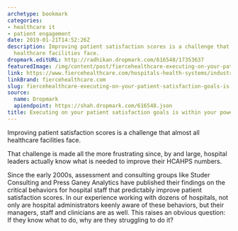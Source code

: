 ```yaml
---
archetype: bookmark
categories:
- healthcare it
- patient engagement
date: 2019-01-21T14:52:26Z
description: Improving patient satisfaction scores is a challenge that almost all
  healthcare facilities face.
dropmark.editURL: http://radhikan.dropmark.com/616548/17353637
featuredImage: /img/content/post/fiercehealthcare-executing-on-your-patient-satisfaction-goals-is-within-your-power.png
link: https://www.fiercehealthcare.com/hospitals-health-systems/industry-voices-executing-your-patient-satisfaction-goals-within-your
linkBrand: fiercehealthcare.com
slug: fiercehealthcare-executing-on-your-patient-satisfaction-goals-is-within-your-power
source:
  name: Dropmark
  apiendpoint: https://shah.dropmark.com/616548.json
title: Executing on your patient satisfaction goals is within your power
---
```

Improving patient satisfaction scores is a challenge that almost all healthcare facilities face.


That challenge is made all the more frustrating since, by and large, hospital leaders actually know what is needed to improve their HCAHPS numbers.

Since the early 2000s, assessment and consulting groups like Studer Consulting and Press Ganey Analytics have published their findings on the critical behaviors for hospital staff that predictably improve patient satisfaction scores. In our experience working with dozens of hospitals, not only are hospital administrators keenly aware of these behaviors, but their managers, staff and clinicians are as well. This raises an obvious question: If they know what to do, why are they struggling to do it?

